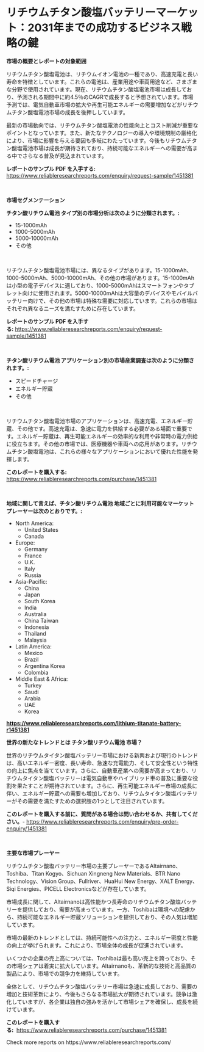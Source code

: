 <p><h1>リチウムチタン酸塩バッテリーマーケット：2031年までの成功するビジネス戦略の鍵</h1></p><p><strong>市場の概要とレポートの対象範囲</strong></p>
<p><p>リチウムチタン酸塩電池は、リチウムイオン電池の一種であり、高速充電と長い寿命を特徴としています。これらの電池は、産業用途や車両用途など、さまざまな分野で使用されています。現在、リチウムチタン酸塩電池市場は成長しており、予測される期間中に約4.5％のCAGRで成長すると予想されています。市場予測では、電気自動車市場の拡大や再生可能エネルギーの需要増加などがリチウムチタン酸塩電池市場の成長を後押ししています。</p><p>最新の市場動向では、リチウムチタン酸塩電池の性能向上とコスト削減が重要なポイントとなっています。また、新たなテクノロジーの導入や環境規制の厳格化により、市場に影響を与える要因も多岐にわたっています。今後もリチウムチタン酸塩電池市場は成長が期待されており、持続可能なエネルギーへの需要が高まる中でさらなる普及が見込まれています。</p></p>
<p><strong>レポートのサンプル PDF を入手する:</strong> <a href="https://www.reliableresearchreports.com/enquiry/request-sample/1451381">https://www.reliableresearchreports.com/enquiry/request-sample/1451381</a></p>
<p>&nbsp;</p>
<p><strong>市場セグメンテーション</strong></p>
<p><strong>チタン酸リチウム電池 タイプ別の市場分析は次のように分類されます。:</strong></p>
<p><ul><li>15-1000mAh</li><li>1000-5000mAh</li><li>5000-10000mAh</li><li>その他</li></ul></p>
<p>&nbsp;</p>
<p><p>リチウムチタン酸塩電池市場には、異なるタイプがあります。15-1000mAh、1000-5000mAh、5000-10000mAh、その他の市場があります。15-1000mAhは小型の電子デバイスに適しており、1000-5000mAhはスマートフォンやタブレット向けに使用されます。5000-10000mAhは大容量のデバイスやモバイルバッテリー向けで、その他の市場は特殊な需要に対応しています。これらの市場はそれぞれ異なるニーズを満たすために存在しています。</p></p>
<p><strong>レポートのサンプル PDF を入手する:</strong>&nbsp;<a href="https://www.reliableresearchreports.com/enquiry/request-sample/1451381">https://www.reliableresearchreports.com/enquiry/request-sample/1451381</a></p>
<p>&nbsp;</p>
<p><strong> チタン酸リチウム電池 アプリケーション別の市場産業調査は次のように分類されます。:</strong></p>
<p><ul><li>スピードチャージ</li><li>エネルギー貯蔵</li><li>その他</li></ul></p>
<p>&nbsp;</p>
<p><p>リチウムチタン酸塩電池市場のアプリケーションは、高速充電、エネルギー貯蔵、その他です。高速充電は、急速に電力を供給する必要がある場面で重要です。エネルギー貯蔵は、再生可能エネルギーの効率的な利用や非常時の電力供給に役立ちます。その他の市場では、医療機器や車両への応用があります。リチウムチタン酸塩電池は、これらの様々なアプリケーションにおいて優れた性能を発揮します。</p></p>
<p><strong>このレポートを購入する:</strong>&nbsp; <a href="https://www.reliableresearchreports.com/purchase/1451381">https://www.reliableresearchreports.com/purchase/1451381</a></p>
<p>&nbsp;</p>
<p><strong>地域に関して言えば、チタン酸リチウム電池 地域ごとに利用可能なマーケットプレーヤーは次のとおりです。:</strong></p>
<p><ul>
    <li>
        North America:
        <ul>
            <li>United States</li>
            <li>Canada</li>
        </ul>
    </li>
    <li>
        Europe:
        <ul>
            <li>Germany</li>
            <li>France</li>
            <li>U.K.</li>
            <li>Italy</li>
            <li>Russia</li>
        </ul>
    </li>
    <li>
        Asia-Pacific:
        <ul>
            <li>China</li>
            <li>Japan</li>
            <li>South Korea</li>
            <li>India</li>
            <li>Australia</li>
            <li>China Taiwan</li>
            <li>Indonesia</li>
            <li>Thailand</li>
            <li>Malaysia</li>
        </ul>
    </li>
    <li>
        Latin America:
        <ul>
            <li>Mexico</li>
            <li>Brazil</li>
            <li>Argentina Korea</li>
            <li>Colombia</li>
        </ul>
    </li>
    <li>
        Middle East & Africa:
        <ul>
            <li>Turkey</li>
            <li>Saudi</li>
            <li>Arabia</li>
            <li>UAE</li>
            <li>Korea</li>
        </ul>
    </li>
    </ul></p>
<p><strong><a href="https://www.reliableresearchreports.com/lithium-titanate-battery-r1451381">https://www.reliableresearchreports.com/lithium-titanate-battery-r1451381</a></strong>&nbsp;</p>
<p><strong>世界の新たなトレンドとは チタン酸リチウム電池 市場？</strong></p>
<p><p>世界のリチウムタイタン酸塩バッテリー市場における新興および現行のトレンドは、高いエネルギー密度、長い寿命、急速な充電能力、そして安全性という特性の向上に焦点を当てています。さらに、自動車産業への需要が高まっており、リチウムタイタン酸塩バッテリーは電気自動車やハイブリッド車の普及に重要な役割を果たすことが期待されています。さらに、再生可能エネルギー市場の成長に伴い、エネルギー貯蔵への需要も増加しており、リチウムタイタン酸塩バッテリーがその需要を満たすための選択肢の1つとして注目されています。</p></p>
<p><strong>このレポートを購入する前に、質問がある場合は問い合わせるか、共有してください。</strong>- <a href="https://www.reliableresearchreports.com/enquiry/pre-order-enquiry/1451381">https://www.reliableresearchreports.com/enquiry/pre-order-enquiry/1451381</a></p>
<p>&nbsp;</p>
<p><strong>主要な市場プレーヤー</strong></p>
<p><p>リチウムチタン酸塩バッテリー市場の主要プレーヤーであるAltairnano、Toshiba、Titan Kogyo、Sichuan Xingneng New Materials、BTR Nano Technology、Vision Group、Fullriver、HuaHui New Energy、XALT Energy、Siqi Energies、PICELL Electronicsなどが存在しています。</p><p>市場成長に関して、Altairnanoは高性能かつ長寿命のリチウムチタン酸塩バッテリーを提供しており、需要が高まっています。一方、Toshibaは環境への配慮から、持続可能なエネルギー貯蔵ソリューションを提供しており、その人気は増加しています。</p><p>市場の最新のトレンドとしては、持続可能性への注力と、エネルギー密度と性能の向上が挙げられます。これにより、市場全体の成長が促進されています。</p><p>いくつかの企業の売上高については、Toshibaは最も高い売上を誇っており、その市場シェアは着実に拡大しています。Altairnanoも、革新的な技術と高品質の製品により、市場での競争力を維持しています。</p><p>全体として、リチウムチタン酸塩バッテリー市場は急速に成長しており、需要の増加と技術革新により、今後もさらなる市場拡大が期待されています。競争は激化していますが、各企業は独自の強みを活かして市場シェアを確保し、成長を続けています。</p></p>
<p><strong>このレポートを購入する:</strong>&nbsp;&nbsp;<a href="https://www.reliableresearchreports.com/purchase/1451381">https://www.reliableresearchreports.com/purchase/1451381</a></p>
<p>Check more reports on https://www.reliableresearchreports.com/</p>